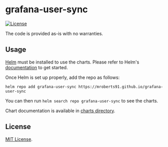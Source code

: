 # grafana-user-sync

[![License](https://img.shields.io/badge/License-MIT%202.0-blue.svg)](https://opensource.org/licenses/MIT)
<!-- [![Artifact HUB](https://img.shields.io/endpoint?url=https://artifacthub.io/badge/repository/)](https://artifacthub.io/packages/search?repo=grafana) -->

The code is provided as-is with no warranties.

## Usage

[Helm](https://helm.sh) must be installed to use the charts.
Please refer to Helm's [documentation](https://helm.sh/docs/) to get started.

Once Helm is set up properly, add the repo as follows:

```console
helm repo add grafana-user-sync https://mroberts91.github.io/grafana-user-sync
```

You can then run `helm search repo grafana-user-sync` to see the charts.

<!-- Keep full URL links to repo files because this README syncs from main to gh-pages.  -->
Chart documentation is available in [charts directory](https://github.com/mroberts91/grafana-user-sync/blob/main/charts/grafana-user-sync/README.md).

## License

<!-- Keep full URL links to repo files because this README syncs from main to gh-pages.  -->
[MIT License](https://github.com/mroberts91/grafana-user-sync/blob/main/LICENSE).
